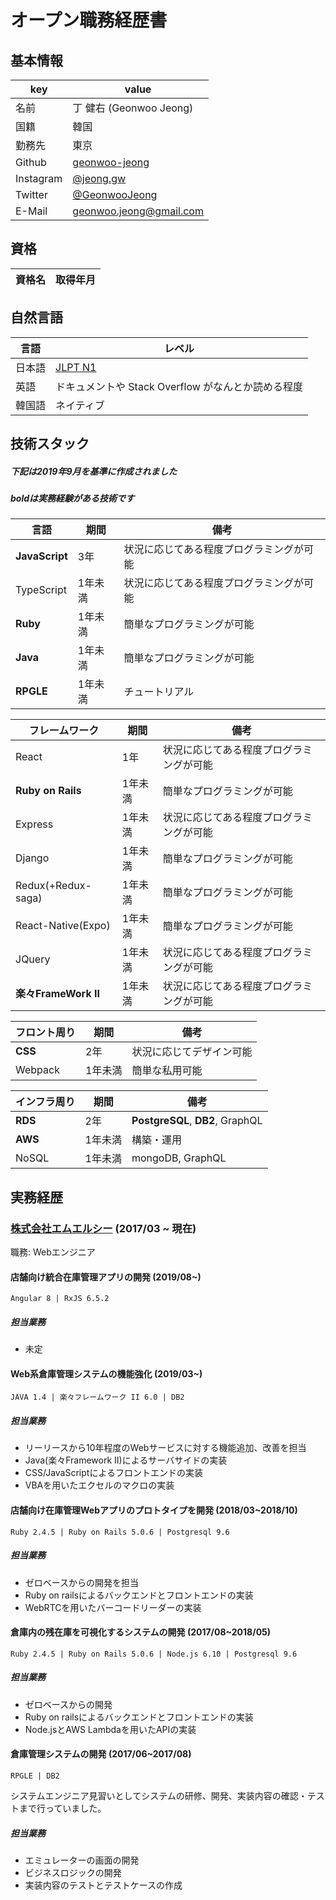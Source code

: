 # オープン職務経歴書

## 基本情報
|key|value|
|---|-----|
|名前|丁 健右 (Geonwoo Jeong)|
|国籍|韓国|
|勤務先|東京|
|Github|[geonwoo-jeong](https://github.com/geonwoo-jeong)|
|Instagram|[@jeong.gw](https://instagram.com/jeong.gw)|
|Twitter|[@GeonwooJeong](https://twitter.com/GeonwooJeong)|
|E-Mail|[geonwoo.jeong@gmail.com](geonwoo.jeong@gmail.com)|

## 資格
|資格名|取得年月|
|------|--------|

## 自然言語
|言語|レベル|
|-----|-----|
|日本語|[JLPT N1](https://www.jlpt.jp/about/levelsummary.html)|
|英語|ドキュメントや Stack Overflow がなんとか読める程度|
|韓国語|ネイティブ|

## 技術スタック

##### 下記は2019年9月を基準に作成されました
##### **bold**は実務経験がある技術です

|言語|期間|備考|
|----|---|----|
|**JavaScript**|3年|状況に応じてある程度プログラミングが可能|
|TypeScript|1年未満|状況に応じてある程度プログラミングが可能|
|**Ruby**|1年未満|簡単なプログラミングが可能|
|**Java**|1年未満|簡単なプログラミングが可能|
|**RPGLE**|1年未満|チュートリアル|

|フレームワーク|期間|備考|
|----|---|----|
|React|1年|状況に応じてある程度プログラミングが可能|
|**Ruby on Rails**|1年未満|簡単なプログラミングが可能|
|Express|1年未満|状況に応じてある程度プログラミングが可能|
|Django|1年未満|簡単なプログラミングが可能|
|Redux(+Redux-saga)|1年未満|簡単なプログラミングが可能|
|React-Native(Expo)|1年未満|簡単なプログラミングが可能|
|JQuery|1年未満|状況に応じてある程度プログラミングが可能|
|**楽々FrameWork II**|1年未満|状況に応じてある程度プログラミングが可能|

|フロント周り	|期間|備考|
|----|---|----|
|**CSS**|2年|状況に応じてデザイン可能|
|Webpack|1年未満|簡単な私用可能|

|インフラ周り	|期間|備考|
|----|---|----|
|**RDS**|2年|**PostgreSQL**, **DB2**, GraphQL|
|**AWS**|1年未満|構築・運用|
|NoSQL|1年未満|mongoDB, GraphQL|

## 実務経歴  
### [株式会社エムエルシー](http://www.mizuiwa.co.jp/) (2017/03 ~ 現在)

職務: Webエンジニア

####  店舗向け統合在庫管理アプリの開発 (2019/08~)
```
Angular 8 | RxJS 6.5.2
```
  
##### 担当業務
- 未定

#### Web系倉庫管理システムの機能強化 (2019/03~)
  
  ```
  JAVA 1.4 | 楽々フレームワーク II 6.0 | DB2
  ```
##### 担当業務
- リーリースから10年程度のWebサービスに対する機能追加、改善を担当
- Java(楽々Framework II)によるサーバサイドの実装
- CSS/JavaScriptによるフロントエンドの実装
- VBAを用いたエクセルのマクロの実装

#### 店舗向け在庫管理Webアプリのプロトタイプを開発 (2018/03~2018/10)

  ```
  Ruby 2.4.5 | Ruby on Rails 5.0.6 | Postgresql 9.6
  ```
##### 担当業務
- ゼロベースからの開発を担当
- Ruby on railsによるバックエンドとフロントエンドの実装
- WebRTCを用いたバーコードリーダーの実装

#### 倉庫内の残在庫を可視化するシステムの開発 (2017/08~2018/05)

  ```
  Ruby 2.4.5 | Ruby on Rails 5.0.6 | Node.js 6.10 | Postgresql 9.6
  ```
##### 担当業務
- ゼロベースからの開発
- Ruby on railsによるバックエンドとフロントエンドの実装
- Node.jsとAWS Lambdaを用いたAPIの実装

#### 倉庫管理システムの開発 (2017/06~2017/08)
```
RPGLE | DB2
```
システムエンジニア見習いとしてシステムの研修、開発、実装内容の確認・テストまで行っていました。
##### 担当業務
- エミュレーターの画面の開発
- ビジネスロジックの開発
- 実装内容のテストとテストケースの作成
